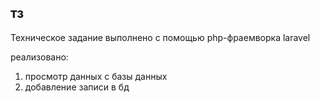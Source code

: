 ## тз

Техническое задание выполнено с помощью php-фраемворка laravel

реализовано:
1) просмотр данных с базы данных
2) добавление записи в бд
